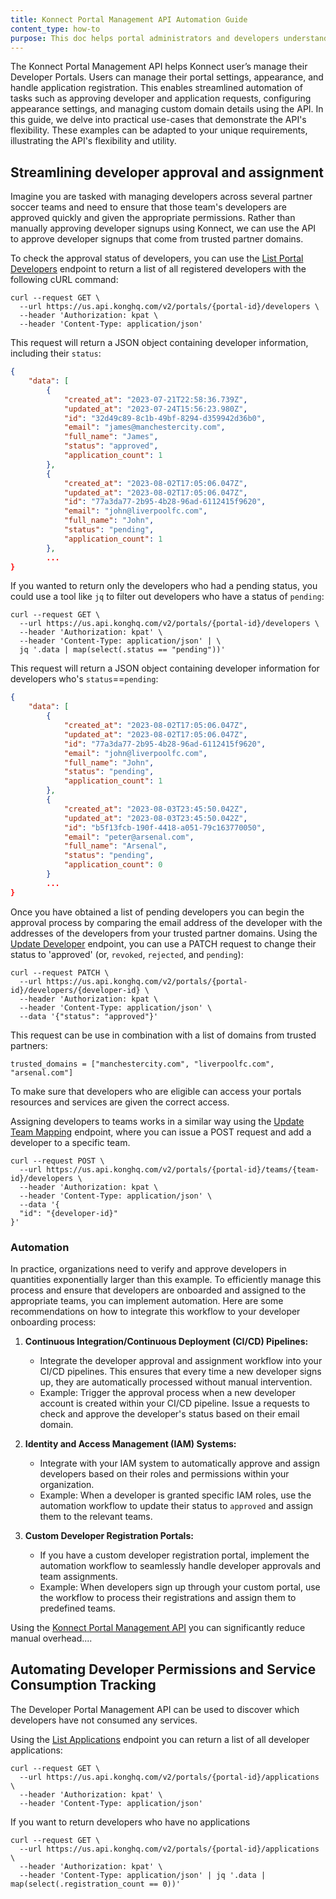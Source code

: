 ```yaml
---
title: Konnect Portal Management API Automation Guide
content_type: how-to
purpose: This doc helps portal administrators and developers understand how to integrate the API into their workflow for tasks like automating approvals, assigning permissions, and monitoring developer activity. 
---
```


The Konnect Portal Management API helps Konnect user’s manage their Developer Portals. Users can manage their portal settings, appearance, and handle application registration. This enables streamlined automation of tasks such as approving developer and application requests, configuring appearance settings, and managing custom domain details using the API. In this guide, we delve into practical use-cases that demonstrate the API's flexibility. These examples can be adapted to your unique requirements, illustrating the API's flexibility and utility.


## Streamlining developer approval and assignment

Imagine you are tasked with managing developers across several partner soccer teams and need to ensure that those team's developers are approved quickly and given the appropriate permissions. 
Rather than manually approving developer signups using Konnect, we can use the API to approve developer signups that come from trusted partner domains.

To check the approval status of developers, you can use the [List Portal Developers](https://docs.konghq.com/konnect/api/portal-management/latest/#/Portal%20Developers/list-portal-developers) endpoint to return a list of all registered developers with the following cURL command:
```
curl --request GET \
  --url https://us.api.konghq.com/v2/portals/{portal-id}/developers \
  --header 'Authorization: kpat \
  --header 'Content-Type: application/json'
```

This request will return a JSON object containing developer information, including their `status`:

```json
{
    "data": [
        {
            "created_at": "2023-07-21T22:58:36.739Z",
            "updated_at": "2023-07-24T15:56:23.980Z",
            "id": "32d49c89-8c1b-49bf-8294-d359942d36b0",
            "email": "james@manchestercity.com",
            "full_name": "James",
            "status": "approved",
            "application_count": 1
        },
        {
            "created_at": "2023-08-02T17:05:06.047Z",
            "updated_at": "2023-08-02T17:05:06.047Z",
            "id": "77a3da77-2b95-4b28-96ad-6112415f9620",
            "email": "john@liverpoolfc.com",
            "full_name": "John",
            "status": "pending",
            "application_count": 1
        },
        ...
}
```

If you wanted to return only the developers who had a pending status, you could use a tool like `jq` to filter out developers who have a status of `pending`: 

```shell
curl --request GET \
  --url https://us.api.konghq.com/v2/portals/{portal-id}/developers \
  --header 'Authorization: kpat' \
  --header 'Content-Type: application/json' | \
  jq '.data | map(select(.status == "pending"))'
```

This request will return a JSON object containing developer information for developers who's `status`==`pending`:

```json
{
    "data": [
        {
            "created_at": "2023-08-02T17:05:06.047Z",
            "updated_at": "2023-08-02T17:05:06.047Z",
            "id": "77a3da77-2b95-4b28-96ad-6112415f9620",
            "email": "john@liverpoolfc.com",
            "full_name": "John",
            "status": "pending",
            "application_count": 1
        },
        {
            "created_at": "2023-08-03T23:45:50.042Z",
            "updated_at": "2023-08-03T23:45:50.042Z",
            "id": "b5f13fcb-190f-4418-a051-79c163770050",
            "email": "peter@arsenal.com",
            "full_name": "Arsenal",
            "status": "pending",
            "application_count": 0
        }
        ...
}

```

Once you have obtained a list of pending developers you can begin the approval process by comparing the email address of the developer with the addresses of the developers from your trusted partner domains. Using the [Update Developer](https://docs.konghq.com/konnect/api/portal-management/latest/#/Portal%20Developers/update-developer) endpoint, you can use a PATCH request to change their status to 'approved' (or, `revoked`, `rejected`, and `pending`): 

```shell
curl --request PATCH \
  --url https://us.api.konghq.com/v2/portals/{portal-id}/developers/{developer-id} \
  --header 'Authorization: kpat \
  --header 'Content-Type: application/json' \
  --data '{"status": "approved"}'
```
This request can be use in combination with a list of domains from trusted partners: 

```
trusted_domains = ["manchestercity.com", "liverpoolfc.com", "arsenal.com"]
```

To make sure that developers who are eligible can access your portals resources and services are given the correct access.

Assigning developers to teams works in a similar way using the [Update Team Mapping](https://docs.konghq.com/konnect/api/portal-management/latest/#/Portal%20Team%20Membership/add-developer-to-portal-team) endpoint, where you can issue a POST request and add a developer to a specific team. 

```shell
curl --request POST \
  --url https://us.api.konghq.com/v2/portals/{portal-id}/teams/{team-id}/developers \
  --header 'Authorization: kpat \
  --header 'Content-Type: application/json' \
  --data '{
  "id": "{developer-id}"
}'

```

### Automation

In practice, organizations need to verify and approve developers in quantities exponentially larger than this example. To efficiently manage this process and ensure that developers are onboarded and assigned to the appropriate teams, you can implement automation. Here are some recommendations on how to integrate this workflow to your developer onboarding process:

1. **Continuous Integration/Continuous Deployment (CI/CD) Pipelines:**
   - Integrate the developer approval and assignment workflow into your CI/CD pipelines. This ensures that every time a new developer signs up, they are automatically processed without manual intervention.
   - Example: Trigger the approval process when a new developer account is created within your CI/CD pipeline. Issue a requests to check and approve the developer's status based on their email domain.

2. **Identity and Access Management (IAM) Systems:**
   - Integrate with your IAM system to automatically approve and assign developers based on their roles and permissions within your organization.
   - Example: When a developer is granted specific IAM roles, use the automation workflow to update their status to `approved` and assign them to the relevant teams.

3. **Custom Developer Registration Portals:**
   - If you have a custom developer registration portal, implement the automation workflow to seamlessly handle developer approvals and team assignments.
   - Example: When developers sign up through your custom portal, use the workflow to process their registrations and assign them to predefined teams.

Using the [Konnect Portal Management API](https://docs.konghq.com/konnect/api/portal-management) you can significantly reduce manual overhead....





## Automating Developer Permissions and Service Consumption Tracking

The Developer Portal Management API can be used to discover which developers have not consumed any services. 


Using the [List Applications](https://docs.konghq.com/konnect/api/portal-management/latest/#/Portal%20Applications/list-applications) endpoint you can return a list of all developer applications:

```
curl --request GET \
  --url https://us.api.konghq.com/v2/portals/{portal-id}/applications \
  --header 'Authorization: kpat' \
  --header 'Content-Type: application/json'
```

If you want to return developers who have no applications

```
curl --request GET \
  --url https://us.api.konghq.com/v2/portals/{portal-id}/applications \
  --header 'Authorization: kpat' \
  --header 'Content-Type: application/json' | jq '.data | map(select(.registration_count == 0))'
```